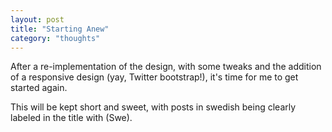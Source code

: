 ```yaml
---
layout: post
title: "Starting Anew"
category: "thoughts"
---
```


After a re-implementation of the design, with some tweaks and the addition of
a responsive design (yay, Twitter bootstrap!), it's time for me to get started
again.

This will be kept short and sweet, with posts in swedish being clearly labeled
in the title with (Swe).
